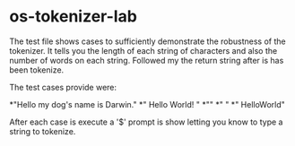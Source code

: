 # os-tokenizer-lab

The test file shows cases to sufficiently demonstrate the robustness of the tokenizer. It tells you the length of each string of characters and also the number of words on each string. Followed my the return string after is has been tokenize. 

The test cases provide were: 

*"Hello my dog's name is Darwin."
*"     Hello   World!    "
*""
*"          "
*" HelloWorld"

After each case is execute a '$' prompt is show letting you know to type a string to tokenize. 
